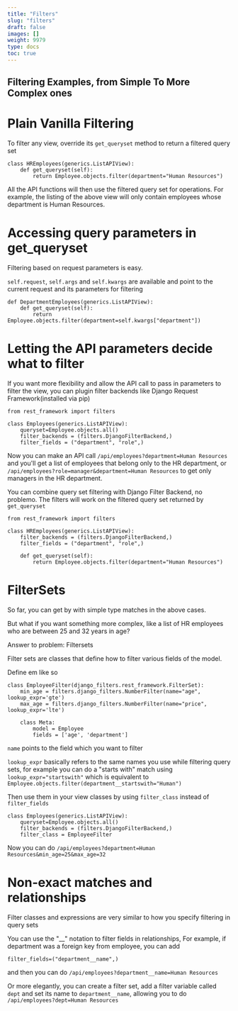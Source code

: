 ```yaml
---
title: "Filters"
slug: "filters"
draft: false
images: []
weight: 9979
type: docs
toc: true
---
```


## Filtering Examples, from Simple To More Complex ones
Plain Vanilla Filtering
=======================

To filter any view, override its `get_queryset` method to return a filtered query set

    class HREmployees(generics.ListAPIView):
        def get_queryset(self):
            return Employee.objects.filter(department="Human Resources")

All the API functions will then use the filtered query set for operations. For example, the listing of the above view will only contain employees whose department is Human Resources.

Accessing query parameters in get_queryset
======

Filtering based on request parameters is easy.

`self.request`, `self.args` and `self.kwargs` are available and point to the current request and its parameters for filtering

    def DepartmentEmployees(generics.ListAPIView):
        def get_queryset(self):
            return Employee.objects.filter(department=self.kwargs["department"])

Letting the API parameters decide what to filter
=====
If you want more flexibility and allow the API call to pass in parameters to filter the view, you can plugin filter backends like Django Request Framework(installed via pip)


    from rest_framework import filters  

    class Employees(generics.ListAPIView):
        queryset=Employee.objects.all()
        filter_backends = (filters.DjangoFilterBackend,)
        filter_fields = ("department", "role",)

Now you can make an API call `/api/employees?department=Human Resources` and you'll get a list of employees that belong only to the HR department, or `/api/employees?role=manager&department=Human Resources` to get only managers in the HR department.

You can combine query set filtering with Django Filter Backend, no problemo. The filters will work on the filtered query set returned by `get_queryset`

    from rest_framework import filters  

    class HREmployees(generics.ListAPIView):
        filter_backends = (filters.DjangoFilterBackend,)
        filter_fields = ("department", "role",)

        def get_queryset(self):
            return Employee.objects.filter(department="Human Resources")

FilterSets
====
So far, you can get by with simple type matches in the above cases.

But what if you want something more complex, like a list of HR employees who are between 25 and 32 years in age?

Answer to problem: Filtersets

Filter sets are classes that define how to filter various fields of the model. 

Define em like so

    class EmployeeFilter(django_filters.rest_framework.FilterSet):
        min_age = filters.django_filters.NumberFilter(name="age", lookup_expr='gte')
        max_age = filters.django_filters.NumberFilter(name="price", lookup_expr='lte')     
 
        class Meta:
            model = Employee
            fields = ['age', 'department']

`name` points to the field which you want to filter

`lookup_expr` basically refers to the same names you use while filtering query sets, for example you can do a "starts with" match using `lookup_expr="startswith"` which is equivalent to `Employee.objects.filter(department__startswith="Human")`

Then use them in your view classes by using `filter_class` instead of `filter_fields`

    class Employees(generics.ListAPIView):
        queryset=Employee.objects.all()
        filter_backends = (filters.DjangoFilterBackend,)
        filter_class = EmployeeFilter

Now you can do `/api/employees?department=Human Resources&min_age=25&max_age=32`

Non-exact matches and relationships
=====

Filter classes and expressions are very similar to how you specify filtering in query sets

You can use the "__" notation to filter fields in relationships, For example, if department was a foreign key from employee, you can add

    filter_fields=("department__name",)

and then you can do `/api/employees?department__name=Human Resources`

Or more elegantly, you can create a filter set, add a filter variable called `dept` and set its name to `department__name`, allowing you to do `/api/employees?dept=Human Resources`












